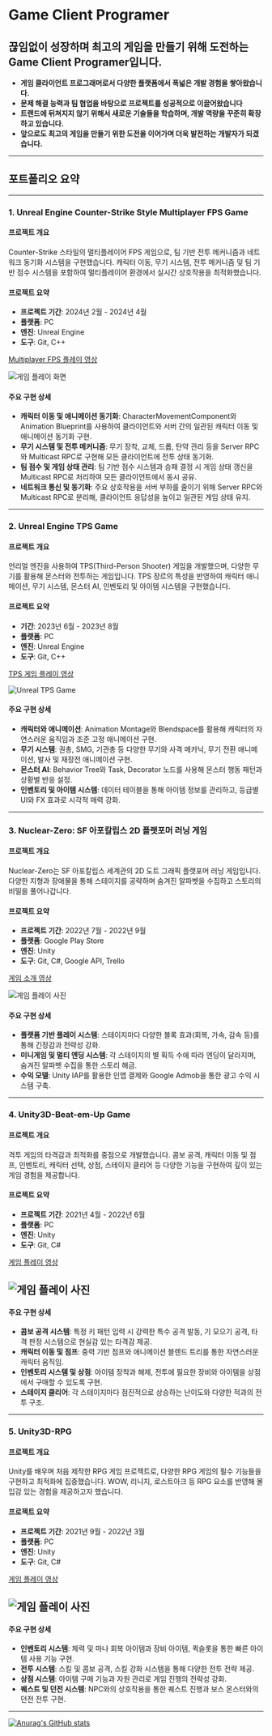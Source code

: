 # Game Client Programer 



## 끊임없이 성장하며 최고의 게임을 만들기 위해 도전하는 Game Client Programer입니다.

- **게임 클라이언트 프로그래머로서 다양한 플랫폼에서 폭넓은 개발 경험을 쌓아왔습니다.**
- **문제 해결 능력과 팀 협업을 바탕으로 프로젝트를 성공적으로 이끌어왔습니다**
- **트랜드에 뒤쳐지지 않기 위해서 새로운 기술들을 학습하며, 개발 역량을 꾸준히 확장하고 있습니다.**
- **앞으로도 최고의 게임을 만들기 위한 도전을 이어가며 더욱 발전하는 개발자가 되겠습니다.**

---
## 포트폴리오 요약  

---

### 1. Unreal Engine Counter-Strike Style Multiplayer FPS Game

#### 프로젝트 개요
Counter-Strike 스타일의 멀티플레이어 FPS 게임으로, 팀 기반 전투 메커니즘과 네트워크 동기화 시스템을 구현했습니다. 캐릭터 이동, 무기 시스템, 전투 메커니즘 및 팀 기반 점수 시스템을 포함하여 멀티플레이어 환경에서 실시간 상호작용을 최적화했습니다.

#### 프로젝트 요약
- **프로젝트 기간**: 2024년 2월 - 2024년 4월
- **플랫폼**: PC
- **엔진**: Unreal Engine
- **도구**: Git, C++

[Multiplayer FPS 플레이 영상](https://tv.kakao.com/v/446173331)

![게임 플레이 화면](Assets/UnrealFPSMultiplayGame.png)

#### 주요 구현 상세
- **캐릭터 이동 및 애니메이션 동기화**: CharacterMovementComponent와 Animation Blueprint를 사용하여 클라이언트와 서버 간의 일관된 캐릭터 이동 및 애니메이션 동기화 구현.
- **무기 시스템 및 전투 메커니즘**: 무기 장착, 교체, 드롭, 탄약 관리 등을 Server RPC와 Multicast RPC로 구현해 모든 클라이언트에 전투 상태 동기화.
- **팀 점수 및 게임 상태 관리**: 팀 기반 점수 시스템과 승패 결정 시 게임 상태 갱신을 Multicast RPC로 처리하여 모든 클라이언트에서 동시 공유.
- **네트워크 통신 및 동기화**: 주요 상호작용을 서버 부하를 줄이기 위해 Server RPC와 Multicast RPC로 분리해, 클라이언트 응답성을 높이고 일관된 게임 상태 유지.

---

### 2. Unreal Engine TPS Game

#### 프로젝트 개요
언리얼 엔진을 사용하여 TPS(Third-Person Shooter) 게임을 개발했으며, 다양한 무기를 활용해 몬스터와 전투하는 게임입니다. TPS 장르의 특성을 반영하여 캐릭터 애니메이션, 무기 시스템, 몬스터 AI, 인벤토리 및 아이템 시스템을 구현했습니다.

#### 프로젝트 요약
- **기간**: 2023년 6월 - 2023년 8월
- **플랫폼**: PC
- **엔진**: Unreal Engine
- **도구**: Git, C++

[TPS 게임 플레이 영상](https://tv.kakao.com/v/443649243)

![Unreal TPS Game](Assets/UnrealTPSGame.png)

#### 주요 구현 상세
- **캐릭터와 애니메이션**: Animation Montage와 Blendspace를 활용해 캐릭터의 자연스러운 움직임과 조준 고정 애니메이션 구현.
- **무기 시스템**: 권총, SMG, 기관총 등 다양한 무기와 사격 메카닉, 무기 전환 애니메이션, 발사 및 재장전 애니메이션 구현.
- **몬스터 AI**: Behavior Tree와 Task, Decorator 노드를 사용해 몬스터 행동 패턴과 상황별 반응 설정.
- **인벤토리 및 아이템 시스템**: 데이터 테이블을 통해 아이템 정보를 관리하고, 등급별 UI와 FX 효과로 시각적 매력 강화.

---

### 3. Nuclear-Zero: SF 아포칼립스 2D 플랫포머 러닝 게임

#### 프로젝트 개요
Nuclear-Zero는 SF 아포칼립스 세계관의 2D 도트 그래픽 플랫포머 러닝 게임입니다. 다양한 지형과 장애물을 통해 스테이지를 공략하며 숨겨진 알파벳을 수집하고 스토리의 비밀을 풀어나갑니다.

#### 프로젝트 요약
- **프로젝트 기간**: 2022년 7월 - 2022년 9월
- **플랫폼**: Google Play Store
- **엔진**: Unity
- **도구**: Git, C#, Google API, Trello

[게임 소개 영상](https://www.youtube.com/watch?v=OmvdJE0bo2k)

![게임 플레이 사진](Assets/NuclearZero.png)


#### 주요 구현 상세
- **플랫폼 기반 플레이 시스템**: 스테이지마다 다양한 블록 효과(회복, 가속, 감속 등)를 통해 긴장감과 전략성 강화.
- **미니게임 및 멀티 엔딩 시스템**: 각 스테이지의 별 획득 수에 따라 엔딩이 달라지며, 숨겨진 알파벳 수집을 통한 스토리 해금.
- **수익 모델**: Unity IAP를 활용한 인앱 결제와 Google Admob을 통한 광고 수익 시스템 구축.

---

### 4. Unity3D-Beat-em-Up Game

#### 프로젝트 개요
격투 게임의 타격감과 최적화를 중점으로 개발했습니다. 콤보 공격, 캐릭터 이동 및 점프, 인벤토리, 캐릭터 선택, 상점, 스테이지 클리어 등 다양한 기능을 구현하여 깊이 있는 게임 경험을 제공합니다.

#### 프로젝트 요약
- **프로젝트 기간**: 2021년 4월 - 2022년 6월
- **플랫폼**: PC
- **엔진**: Unity
- **도구**: Git, C#

[게임 플레이 영상](https://www.youtube.com/watch?v=-DZdnJOjs60)

## ![게임 플레이 사진](Assets/BeatEnUp.png)

#### 주요 구현 상세
- **콤보 공격 시스템**: 특정 키 패턴 입력 시 강력한 특수 공격 발동, 기 모으기 공격, 타격 판정 시스템으로 현실감 있는 타격감 제공.
- **캐릭터 이동 및 점프**: 중력 기반 점프와 애니메이션 블렌드 트리를 통한 자연스러운 캐릭터 움직임.
- **인벤토리 시스템 및 상점**: 아이템 장착과 해제, 전투에 필요한 장비와 아이템을 상점에서 구매할 수 있도록 구현.
- **스테이지 클리어**: 각 스테이지마다 점진적으로 상승하는 난이도와 다양한 적과의 전투 구조.

---

### 5. Unity3D-RPG

#### 프로젝트 개요
Unity를 배우며 처음 제작한 RPG 게임 프로젝트로, 다양한 RPG 게임의 필수 기능들을 구현하고 최적화에 집중했습니다. WOW, 리니지, 로스트아크 등 RPG 요소를 반영해 몰입감 있는 경험을 제공하고자 했습니다.

#### 프로젝트 요약
- **프로젝트 기간**: 2021년 9월 - 2022년 3월
- **플랫폼**: PC
- **엔진**: Unity
- **도구**: Git, C#


[게임 플레이 영상](https://www.youtube.com/watch?v=lf2wziqD6Kw&t=5s)

## ![게임 플레이 사진](Assets/UnityRPG.gif)

#### 주요 구현 상세
- **인벤토리 시스템**: 체력 및 마나 회복 아이템과 장비 아이템, 퀵슬롯을 통한 빠른 아이템 사용 기능 구현.
- **전투 시스템**: 스킬 및 콤보 공격, 스킬 강화 시스템을 통해 다양한 전투 전략 제공.
- **상점 시스템**: 아이템 구매 기능과 자원 관리로 게임 진행의 전략성 강화.
- **퀘스트 및 던전 시스템**: NPC와의 상호작용을 통한 퀘스트 진행과 보스 몬스터와의 던전 전투 구현.

---

[![Anurag's GitHub stats](https://github-readme-stats.vercel.app/api?username=SeoBYP)](https://github.com/SeoBYP/github-readme-stats)

<!--
**SeoBYP/SeoBYP** is a ✨ _special_ ✨ repository because its `README.md` (this file) appears on your GitHub profile.

Here are some ideas to get you started:

- 🔭 I’m currently working on ...
- 🌱 I’m currently learning ...
- 👯 I’m looking to collaborate on ...
- 🤔 I’m looking for help with ...
- 💬 Ask me about ...
- 📫 How to reach me: ...
- 😄 Pronouns: ...
- ⚡ Fun fact: ...
-->
